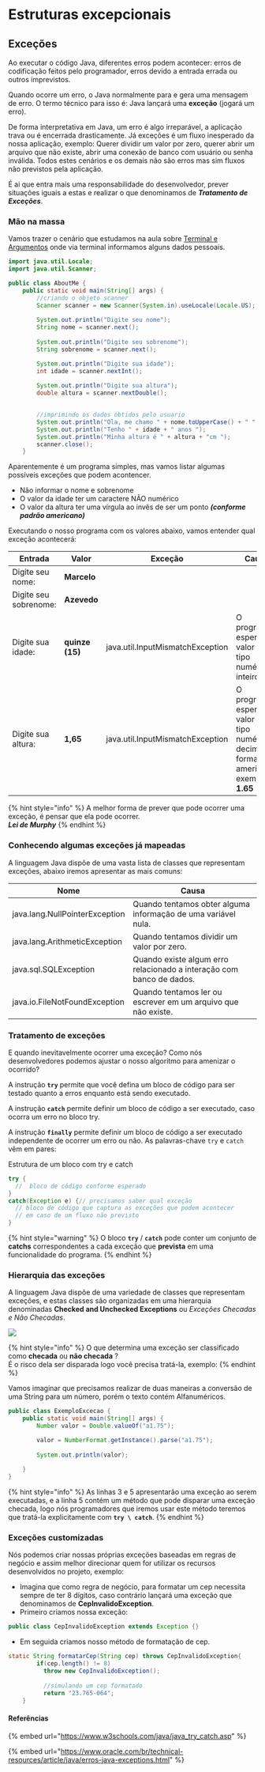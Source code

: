 # Estruturas excepcionais

## Exceções

Ao executar o código Java, diferentes erros podem acontecer: erros de codificação feitos pelo programador, erros devido a entrada errada ou outros imprevistos.

Quando ocorre um erro, o Java normalmente para e gera uma mensagem de erro. O termo técnico para isso é: Java lançará uma **exceção** (jogará um erro).

De forma interpretativa em Java, um erro é algo irreparável, a aplicação trava ou é encerrada drasticamente. Já exceções é um fluxo inesperado da nossa aplicação, exemplo: Querer dividir um valor por zero, querer abrir um arquivo que não existe, abrir uma conexão de banco com usuário ou senha inválida. Todos estes cenários e os demais não são erros mas sim fluxos não previstos pela aplicação.

É ai que entra mais uma responsabilidade do desenvolvedor, prever situações iguais a estas e realizar o que denominamos de _**Tratamento de Exceções**_.

### Mão na massa

Vamos trazer o cenário que estudamos na aula sobre [Terminal e Argumentos](../sintaxe/terminal-e-argumentos.md) onde via terminal informamos alguns dados pessoais.

```java
import java.util.Locale;
import java.util.Scanner;

public class AboutMe {
    public static void main(String[] args) {
        //criando o objeto scanner
        Scanner scanner = new Scanner(System.in).useLocale(Locale.US);
        
        System.out.println("Digite seu nome");
        String nome = scanner.next();
        
        System.out.println("Digite seu sobrenome");
        String sobrenome = scanner.next();

        System.out.println("Digite sua idade");
        int idade = scanner.nextInt();
        
        System.out.println("Digite sua altura");
        double altura = scanner.nextDouble();

        
        //imprimindo os dados obtidos pelo usuario
        System.out.println("Ola, me chamo " + nome.toUpperCase() + " " + sobrenome.toUpperCase());
        System.out.println("Tenho " + idade + " anos ");
        System.out.println("Minha altura é " + altura + "cm ");
        scanner.close();   
    }
```

Aparentemente é um programa simples, mas vamos listar algumas possíveis exceções que podem acontencer.

* Não informar o nome e sobrenome
* O valor da idade ter um caractere NÃO numérico
* O valor da altura ter uma vírgula ao invês de ser um ponto _**(conforme padrão americano)**_

Executando o nosso programa com os valores abaixo, vamos entender qual exceção acontecerá:

| Entrada               | Valor           | Exceção                          | Causa                                                                                        |
| --------------------- | --------------- | -------------------------------- | -------------------------------------------------------------------------------------------- |
| Digite seu nome:      | **Marcelo**     |                                  |                                                                                              |
| Digite seu sobrenome: | **Azevedo**     |                                  |                                                                                              |
| Digite sua idade:     | **quinze (15)** | java.util.InputMismatchException | O programa esperava o valor do tipo numérico  inteiro.                                       |
| Digite sua altura:    | **1,65**        | java.util.InputMismatchException | O programa esperava o valor do tipo numérico decimal no formata americano, exemplo: **1.65** |

{% hint style="info" %}
A melhor forma de prever que pode ocorrer uma exceção, é pensar que ela pode ocorrer.\
_**Lei de Murphy**_
{% endhint %}

### Conhecendo algumas exceções já mapeadas

A linguagem Java dispõe de uma vasta lista de classes que representam exceções, abaixo iremos apresentar as mais comuns:

| Nome                           | Causa                                                                |
| ------------------------------ | -------------------------------------------------------------------- |
| java.lang.NullPointerException | Quando tentamos obter alguma informação de uma variável nula.        |
| java.lang.ArithmeticException  | Quando tentamos dividir um valor por zero.                           |
| java.sql.SQLException          | Quando existe algum erro relacionado a interação com banco de dados. |
| java.io.FileNotFoundException  | Quando tentamos ler ou escrever em um arquivo que não existe.        |

### Tratamento de exceções

E quando inevitavelmente ocorrer uma exceção? Como nós desenvolvedores podemos ajustar o nosso algoritmo para amenizar o ocorrido?

A instrução **`try`** permite que você defina um bloco de código para ser testado quanto a erros enquanto está sendo executado.&#x20;

A instrução **`catch`** permite definir um bloco de código a ser executado, caso ocorra um erro no bloco try.&#x20;

A instrução **`finally`** permite definir um bloco de código a ser executado independente de ocorrer um erro ou não. As palavras-chave `try` e `catch` vêm em pares:&#x20;

Estrutura de um bloco com try e catch

```java
try {
  //  bloco de código conforme esperado
}
catch(Exception e) {// precisamos saber qual exceção
  // bloco de código que captura as exceções que podem acontecer
  // em caso de um fluxo não previsto
}
```

{% hint style="warning" %}
O bloco **`try`** / **`catch`** pode conter um conjunto de **catchs** correspondentes a cada exceção que **prevista** em uma funcionalidade do programa.
{% endhint %}

### Hierarquia das exceções

A linguagem Java dispõe de uma variedade de classes que representam exceções, e estas classes são organizadas em uma hierarquia denominadas **Checked and Unchecked Exceptions** ou _Exceções Checadas e Não Checadas_.&#x20;

![](<../.gitbook/assets/image (6).png>)

{% hint style="info" %}
O que determina uma exceção ser classificado como **checada** ou **não checada** ?\
É o risco dela ser disparada logo você precisa tratá-la, exemplo:
{% endhint %}

Vamos imaginar que precisamos realizar de duas maneiras a conversão de uma String para um número, porém o texto contém Alfanuméricos.

```java
public class ExemploExcecao {
    public static void main(String[] args) {
        Number valor = Double.valueOf("a1.75");

        valor = NumberFormat.getInstance().parse("a1.75");
        
        System.out.println(valor);
       
    }
}
```

{% hint style="info" %}
As linhas 3 e 5 apresentarão uma exceção ao serem executadas, e a linha 5 contém um método que pode disparar uma exceção checada, logo nós programadores que iremos usar este método teremos que tratá-la explicitamente com **`try \ catch`**.
{% endhint %}

### Exceções customizadas

Nós podemos criar nossas próprias exceções baseadas em regras de negócio e assim melhor direcionar quem for utilizar os recursos desenvolvidos no projeto, exemplo:

* Imagina que como regra de negócio, para formatar um cep necessita sempre de ter 8 dígitos, caso contrário lançará uma exceção que denominamos de **CepInvalidoException**.
* Primeiro criamos nossa exceção:

```java
public class CepInvalidoException extends Exception {}
```

* Em seguida criamos nosso método de formatação de cep.

```java
static String formatarCep(String cep) throws CepInvalidoException{
        if(cep.length() != 8)
          throw new CepInvalidoException();
        
          //simulando um cep formatado
          return "23.765-064";
    }
```

#### Referências

{% embed url="https://www.w3schools.com/java/java_try_catch.asp" %}

{% embed url="https://www.oracle.com/br/technical-resources/article/java/erros-java-exceptions.html" %}

